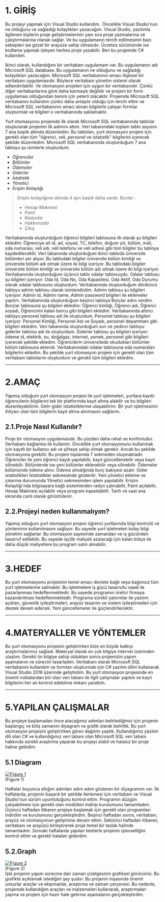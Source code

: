 # 1. GİRİŞ 

 
Bu projeyi yapmak için Visual Studio kullandım.  Öncelikle Visual Studio'nun ne olduğunu ve sağladığı kolaylıkları yazacağım. Visual Studio, yazılımla ilgilenen kişilerin proje 
geliştirmelerinin yanı sıra proje yazmalarına ve çalıştırmalarına olanak sağlar. Ve bu uygulamanın tercih edilmesinin bazı sebepleri ise güzel bir arayüze sahip olmasıdır.
Ücretsiz sürümünde ise kodlama yapmak isteyen herkes proje yazabilir. Ben bu projemde C# kullandım.

İkinci olarak, kullandığımı bir veritabanı uygulamam var. Bu uygulamanın adı Microsoft SQL database. Bu uygulamanın ne olduğunu ve sağladığı kolaylıkları yazacağım. Microsoft SQL 
veritabanının amacı ilişkisel bir veritabanı uygulamasıdır. Böylece veritabanı yönetim sistemi olarak adlandırılabilir. Ve otomasyon projeleri için uygun bir veritabanıdır. Çünkü
diğer veritabanlarına göre daha karmaşık değildir ve projem bir form uygulaması olduğundan benim için yeterli olacaktır. Projemde Microsoft SQL veritabanını kullandım çünkü daha anlaşılır olduğu
için tercih ettim ve Microsoft SQL veritabanının amacı alınan bilgilerle çalışan formlar oluşturmak ve bilgileri o veritabanında saklamaktır. 

Yurt otomasyonu projemde ilk olarak Microsoft SQL veritabanında tablolar oluşturarak projemin ilk adımını attım. Veri tabanındaki toplam tablo sayısını 7 ana başlık altında düzenledim. 
Bu tabloları, yurt otomasyon projem için gerekli olan tüm "öğrenci, veli, personel ve istatistik" bilgilerini içerecek şekilde düzenledim. Microsoft SQL veritabanında oluşturduğum 7 ana 
tabloyu şu isimlerle oluşturdum: 

+ *Öğrenciler*  
+ *Bölümler*  
+ *Ödemeler*  
+ *Giderler*  
+ *İstatistik*  
+ *Yönetici*
+ *Erişim Kolaylığı*
> Erişim kolaylığının altında 4 ayrı başlık daha vardır. Bunlar :  
> + *Hesap Makinesi*  
> + *Paint*  
> + *Radyolar*  
> + *Hakkımızda*  
> + *Çıkış*  
 
Veritabanında oluşturduğum öğrenci bilgileri tablosuna ilk olarak şu bilgileri
ekledim: Öğrenciye ait id, ad, soyad, TC, telefon, doğum yılı, bölüm, mail, oda numarası, veli adı, veli telefonu ve veli adresi gibi tüm bilgiler bu tabloya kaydedilecektir. Veri tabanında
oluşturduğum ikinci tabloda üniversite bölümleri yer alıyor. Bu tablodaki bilgiler üniversite bölüm kimliği ve üniversite bölüm adı olmak üzere iki bilgi içeriyor.
Bu tablodaki bilgiler üniversite bölüm kimliği ve üniversite bölüm adı olmak üzere iki bilgi içeriyor. Veritabanında oluşturduğum üçüncü tablo odalar tablosuydu. Odalar tablosu şu bilgileri
içeriyor: Oda Id, Oda No, Oda Kapasitesi, Oda Aktif, Oda Durumu olarak odalar tablosunu oluşturdum. Veritabanında oluşturduğum dördüncü tabloyu admin tablosu olarak isimlendirdim.
Admin tablosu şu bilgileri içeriyor: Admin id, Admin name, Admin password bilgileri ile eklemeler yaptım. Veritabanında oluşturduğum beşinci tabloya Borçlar adını verdim. Borçlar tablosuna 
şu bilgileri ekledim: Öğrenci kimliği, Öğrenci adı, Öğrenci soyadı, Öğrencinin kalan borcu gibi bilgileri ekledim. Veritabanında altıncı tabloyu personel tablosu adı ile oluşturdum. Personel 
tablosu şu bilgileri içeriyor: Personel Kimliği, Personel Adı ve Soyadı, personel departmanı gibi bilgileri ekledim. Veri tabanında oluşturduğum son ve yedinci tabloyu giderler tablosu adı 
ile oluşturdum. Giderler tablosu şu bilgileri içeriyor: ödeme id, elektrik, su, doğalgaz, internet, yemek, personel gibi bilgileri içerecek şekilde ekledim. 
Öğrencilerin üniversitede okudukları bölümler bölüm tablosuna eklendi. Veritabanındaki odalar tablosuna oda numaraları bilgilerini ekledim. Bu şekilde yurt otomasyon projem için gerekli olan tüm
veritabanı tablolarını oluşturdum ve gerekli tüm bilgileri ekledim.
***
# 2.AMAÇ

Yapmış olduğum yurt otomasyon projesi ile yurt işletmeleri, yurtlara kayıtlı öğrencilerin bilgilerini tek bir platformda kayıt altına alabilir ve bu bilgileri düzenleyebilirim. Gelir-gider 
istatistiklerine ulaşabilirim. Bir yurt işletmesinin ihtiyacı olan tüm bilgilerin kayıt altına alınmasını sağlarım.

## 2.1.Proje Nasıl Kullanılır?

Proje bir otomasyon uygulamasıdır. Bu yüzden daha rahat ve konforludur. Veritabanı bağlantısı ile kullanılır. Öncelikle yurt otomasyonunu kullanmak için kayıtlı bir kullanıcı adı ve şifreye 
sahip olmak gerekir. Ancak bu şekilde otomasyona girebilir. Bu projem toplamda 7 sekmeden oluşmaktadır. Öğrenciler ile yeni öğrenci kaydı yapılabilir, kayıt güncellenebilir veya kayıt silinebilir. 
Bölümlerde ise yeni bölümler eklenebilir veya silinebilir. Ödemeler bölümünde ödeme alınır. Ödeme alındığında borç bakiyesi azalır. Gider istatistikleri İstatistikler sekmesinde gösterilir. 
Yeni yönetici ekleme ve çıkarma durumunda Yönetici sekmesinden işlem yapılabilir. Erişim Kolaylığı'nda bilgisayara bağlı sistemlerden radyo çalınabilir, Paint açılabilir, Hesap Makinesi açılabilir
veya program kapatılabilir. Tarih ve saat ana ekranda canlı olarak görüntülenir.

## 2.2.Projeyi neden kullanmalıyım?

Yapmış olduğum yurt otomasyon projesi öğrenci yurtlarında bilgi kontrolü ve yönteminin kullanılmasını sağlıyor. Bu sayede yurt işletmeleri kolay bilgi yönetimi sağlarlar. Bu otomasyon sayesinde 
zamandan ve iş gücünden tasarruf edilebilir. Bu sayede işçilik maliyeti azalacağı için kalan bütçe ile daha düşük maliyetlere bu program satın alınabilir.
***
# 3.HEDEF

Bu yurt otomasyonu projesinin temel amacı devlete bağlı veya bağımsız tüm yurt işletmelerine satmaktır. Bu işletmelere iş gücü tasarrufu vaadi ile pazarlanması hedeflenmektedir. Bu sayede programın
üretici firmaya kazandırılması hedeflenmektedir. Programa sürekli yatırımlar ile yazılım açıkları, güvenlik iyileştirmeleri, arayüz tasarımı ve sistem iyileştirmeleri için destek devam edecek. Yeni
güncellemeler ile güçlendirilecektir.
***
# 4.MATERYALLER VE YÖNTEMLER
Bu yurt otomasyonu projesini geliştirirken bize en büyük katkıyı araştırmalarımız sağladı. Materyal olarak en çok bilgiye internet üzerinden ulaştım. Gerekli ön bilgiye sahip olduktan sonra projemizin
yapım aşamalarını ve sürecini tasarladım. Veritabanı olarak Microsoft SQL veritabanını kullandım ve formları oluşturmak için C# yazılım dilini kullanarak Visual Studio 2019 üzerinde geliştirdim. Bu yurt 
otomasyon projesinde en önemli noktalardan biri olan veri tabanı ile ilgili çalışmalar yaptım ve kayıt bilgilerini her an kontrol edebilme imkanı yarattım.
***
# 5.YAPILAN ÇALIŞMALAR

Bu projeye başlamadan önce atacağımız adımları belirlediğimiz için projenin başlangıç ve bitiş zamanını diyagram ve grafik olarak belirttik. Bu yurt otomasyon projesini geliştirirken görev dağılımı yaptık.
Kullandığımız yazılım dili olan C# ve kullandığımız veri tabanı olan Microsoft SQL veri tabanı hakkında sürekli araştırma yaparak bu projeyi stabil ve hatasız bir proje haline getirdim.  

## 5.1 Diagram

[![Figure 1](https://r.resimlink.com/NisUtMzj.png)](https://resimlink.com/NisUtMzj)   
(Figure 1)  

Haftalar boyunca attığım adımları adım adım gösteren bir diyagramım var. İlk haftalarda, projenin başarılı bir şekilde ilerlemesi için veritabanı ve Visual Studio'nun sürüm uyumluluğunu kontrol ettim.
Programın düzgün çalışabilmesi için gerekli olan modülleri indirip kurulumunu tamamladım. Üçüncü haftadan itibaren projeye başlamak için gerekli olan programları indirdim ve kurulumunu gerçekleştirdim.
Beşinci haftadan sonra, veritabanı, arayüz ve otomasyonun gelişimine devam ettim. Sekizinci haftadan itibaren, veritabanı ve arayüzü birleştirerek proje temel bir taslak halinde tamamladım. Sonraki haftalarda
yapılan testlerle projenin işlevselliğini kontrol ettim ve gerekli hataları giderdim.

## 5.2.Graph
[![Figure 2](https://r.resimlink.com/6uxNg.png)](https://resimlink.com/6uxNg)  
(Figure 2)  
İşte projenin yapım sürecine dair zaman çizelgesinin grafiksel görünümü. Bu grafikte açıklamak istediğim şey şudur: Bu projenin inşasında önemli unsurlar araçlar ve ekipmanlar, araştırma ve zaman çerçevesi.
Bu nedenle, projemde kullandığım araçları ve malzemeleri kullanarak, araştırmaları yapma ve projem için hazır hale getirme aşamalarını gerçekleştirdim.

